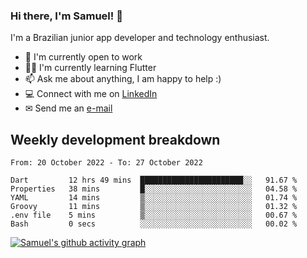 ### Hi there, I'm Samuel! 👋

I'm a Brazilian junior app developer and technology enthusiast.

- 🏢 I'm currently open to work
- 👨‍💻 I'm currently learning Flutter
- 📫 Ask me about anything, I am happy to help :)
- 💻 Connect with me on [LinkedIn](https://www.linkedin.com/in/samuel-s-marques/)
- ✉ Send me an [e-mail](mailto:samuel.s.marques@protonmail.com)

## Weekly development breakdown
<!--START_SECTION:waka-->

```text
From: 20 October 2022 - To: 27 October 2022

Dart         12 hrs 49 mins  ███████████████████████░░   91.67 %
Properties   38 mins         █░░░░░░░░░░░░░░░░░░░░░░░░   04.58 %
YAML         14 mins         ▒░░░░░░░░░░░░░░░░░░░░░░░░   01.74 %
Groovy       11 mins         ▒░░░░░░░░░░░░░░░░░░░░░░░░   01.32 %
.env file    5 mins          ▒░░░░░░░░░░░░░░░░░░░░░░░░   00.67 %
Bash         0 secs          ░░░░░░░░░░░░░░░░░░░░░░░░░   00.02 %
```

<!--END_SECTION:waka-->

[![Samuel's github activity graph](https://activity-graph.herokuapp.com/graph?username=samuel-s-marques&theme=react-dark)](https://github.com/samuel-s-marques)
